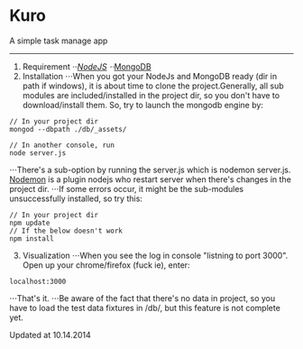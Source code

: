 # Kuro

A simple task manage app

---

1. Requirement
⋅⋅*[NodeJS](http://nodejs.org/)
⋅⋅*[MongoDB](http://www.mongodb.org/)
2. Installation
⋅⋅⋅When you got your NodeJs and MongoDB ready (dir in path if windows), it is about time to clone the project.Generally, all sub modules are included/installed in the project dir, so you don't have to download/install them. So, try to launch the mongodb engine by:
```
// In your project dir
mongod --dbpath ./db/_assets/
```
```
// In another console, run
node server.js
```
⋅⋅⋅There's a sub-option by running the server.js which is nodemon server.js. [Nodemon](http://nodemon.io/) is a plugin nodejs who restart server when there's changes in the project dir.
⋅⋅⋅If some errors occur, it might be the sub-modules unsuccessfully installed, so try this:
```
// In your project dir
npm update
// If the below doesn't work
npm install
```
3. Visualization
⋅⋅⋅When you see the log in console "listning to port 3000". Open up your chrome/firefox (fuck ie), enter:
```
localhost:3000
```
⋅⋅⋅That's it.
⋅⋅⋅Be aware of the fact that there's no data in project, so you have to load the test data fixtures in /db/, but this feature is not complete yet.

Updated at 10.14.2014
